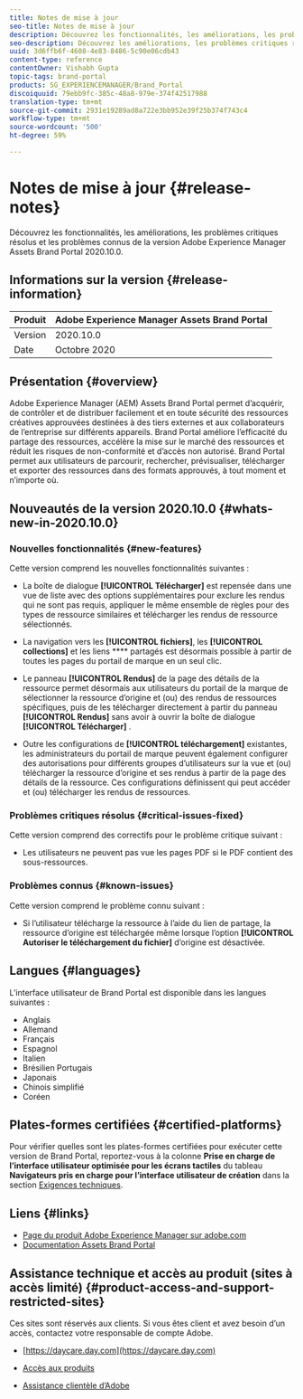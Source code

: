 ```yaml
---
title: Notes de mise à jour
seo-title: Notes de mise à jour
description: Découvrez les fonctionnalités, les améliorations, les problèmes critiques résolus et les problèmes connus de la version Adobe Experience Manager Assets Brand Portal 2020.10.0.
seo-description: Découvrez les améliorations, les problèmes critiques résolus et les problèmes connus de la version Adobe Experience Manager Assets Brand Portal 2020.10.0.
uuid: 3d6ffb6f-4608-4e83-8486-5c90e06cdb43
content-type: reference
contentOwner: Vishabh Gupta
topic-tags: brand-portal
products: SG_EXPERIENCEMANAGER/Brand_Portal
discoiquuid: 79ebb9fc-385c-48a8-979e-374f42517988
translation-type: tm+mt
source-git-commit: 2931e19289ad8a722e3bb952e39f25b374f743c4
workflow-type: tm+mt
source-wordcount: '500'
ht-degree: 59%

---
```



# Notes de mise à jour {#release-notes}

Découvrez les fonctionnalités, les améliorations, les problèmes critiques résolus et les problèmes connus de la version Adobe Experience Manager Assets Brand Portal 2020.10.0.

## Informations sur la version {#release-information}

| Produit | Adobe Experience Manager Assets Brand Portal |
|---|---|
| Version | 2020.10.0 |
| Date | Octobre 2020 |

## Présentation {#overview}

Adobe Experience Manager (AEM) Assets Brand Portal permet d’acquérir, de contrôler et de distribuer facilement et en toute sécurité des ressources créatives approuvées destinées à des tiers externes et aux collaborateurs de l’entreprise sur différents appareils. Brand Portal améliore l’efficacité du partage des ressources, accélère la mise sur le marché des ressources et réduit les risques de non-conformité et d’accès non autorisé. Brand Portal permet aux utilisateurs de parcourir, rechercher, prévisualiser, télécharger et exporter des ressources dans des formats approuvés, à tout moment et n’importe où.

## Nouveautés de la version 2020.10.0 {#whats-new-in-2020.10.0}

### Nouvelles fonctionnalités {#new-features}

Cette version comprend les nouvelles fonctionnalités suivantes :

* La boîte de dialogue **[!UICONTROL Télécharger]** est repensée dans une vue de liste avec des options supplémentaires pour exclure les rendus qui ne sont pas requis, appliquer le même ensemble de règles pour des types de ressource similaires et télécharger les rendus de ressource sélectionnés.

<!--
* The new **[!UICONTROL Download]** dialog now appears with all the renditions of the selected assets or folders containing assets in a list view, wherein the Brand Portal users can apply same set of renditions for similar asset types and download the selected asset renditions. 
-->

* La navigation vers les **[!UICONTROL fichiers]**, les **[!UICONTROL collections]** et les liens **** partagés est désormais possible à partir de toutes les pages du portail de marque en un seul clic.

* Le panneau **[!UICONTROL Rendus]** de la page des détails de la ressource permet désormais aux utilisateurs du portail de la marque de sélectionner la ressource d’origine et (ou) des rendus de ressources spécifiques, puis de les télécharger directement à partir du panneau **[!UICONTROL Rendus]** sans avoir à ouvrir la boîte de dialogue **[!UICONTROL Télécharger]** .

<!--
Brand Portal users can exclude specific renditions which are not required and directly download the original asset and its renditions from the **[!UICONTROL Renditions]** panel on the asset details page. 
-->

* Outre les configurations de **[!UICONTROL téléchargement]** existantes, les administrateurs du portail de marque peuvent également configurer des autorisations pour différents groupes d’utilisateurs sur la vue et (ou) télécharger la ressource d’origine et ses rendus à partir de la page des détails de la ressource. Ces configurations définissent qui peut accéder et (ou) télécharger les rendus de ressources.


### Problèmes critiques résolus {#critical-issues-fixed}

Cette version comprend des correctifs pour le problème critique suivant :

* Les utilisateurs ne peuvent pas vue les pages PDF si le PDF contient des sous-ressources.


### Problèmes connus {#known-issues}

Cette version comprend le problème connu suivant :

* Si l’utilisateur télécharge la ressource à l’aide du lien de partage, la ressource d’origine est téléchargée même lorsque l’option **[!UICONTROL Autoriser le téléchargement du fichier]** d’origine est désactivée.



<!--
* Download Settings configuration to configure asset download from Brand Portal. Fast download, custom renditions, and system renditions are the available configurations. 
-->

<!--
* Document Viewer has been introduced to enhance the PDF viewing experience. New options are available for viewing the PDF files in Brand Portal.

* Advances in the asset download process which improves the Brand Portal user experience while [downloading assets from Brand Portal](brand-portal-download-assets.md). Brand Portal administrators can configure **[!UICONTROL Fast Download]**, **[!UICONTROL Custom Renditions]**, and **[!UICONTROL System Renditions]** from the **[!UICONTROL Download]** settings. 

For details, see [what's new in Brand Portal 6.4.7](whats-new.md). 

### Critical Issues Fixed {#critical-issues-fixed-647}

This release includes fixes to the following critical issues:

* The viewer users are not permitted to share link for collections but the option to share is visible to them on the product interface.

* The **[!UICONTROL Download]** button on the options bar does not list all the licensed assets of the selected folder.

* The search takes longer to show the results for certain keywords.

* The **[!UICONTROL Agree]** and **[!UICONTROL Disagree]** check boxes does not appear on bulk selection of licensed and unlicensed assets during download.

* Filter-based search shows processing on the product interface with no search result. 

* The assets do not download from share link if the shared folder contains numerous and large assets.


### Known Issues {#known-issues-647}

This release includes the following known issues:

* If multiple assets are selected, license text does not appear on clicking Terms and Conditions on the license agreement page during download using share link.   

-->

## Langues {#languages}

L’interface utilisateur de Brand Portal est disponible dans les langues suivantes :

* Anglais
* Allemand
* Français
* Espagnol
* Italien
* Brésilien   Portugais
* Japonais
* Chinois simplifié
* Coréen

## Plates-formes certifiées   {#certified-platforms}

Pour vérifier quelles sont les plates-formes certifiées pour exécuter cette version de Brand Portal, reportez-vous à la colonne **Prise en charge de l’interface utilisateur optimisée pour les écrans tactiles** du tableau **Navigateurs pris en charge pour l’interface utilisateur de création** dans la section [Exigences techniques](https://helpx.adobe.com/fr/experience-manager/6-4/sites/deploying/using/technical-requirements.html).

## Liens {#links}

* [Page du produit Adobe Experience Manager sur adobe.com](http://www.adobe.com/fr/marketing-cloud/experience-manager.html)
* [Documentation Assets Brand Portal](https://helpx.adobe.com/fr/experience-manager/brand-portal/user-guide.html)

## Assistance technique et accès au produit (sites à accès limité) {#product-access-and-support-restricted-sites}

Ces sites sont réservés aux clients. Si vous êtes client et avez besoin d’un accès, contactez votre responsable de compte Adobe.

* [https://daycare.day.com](https://daycare.day.com)

* [Accès aux produits](https://login.marketing.adobe.com)

* [Assistance clientèle d’Adobe](https://helpx.adobe.com/fr/contact.html)
